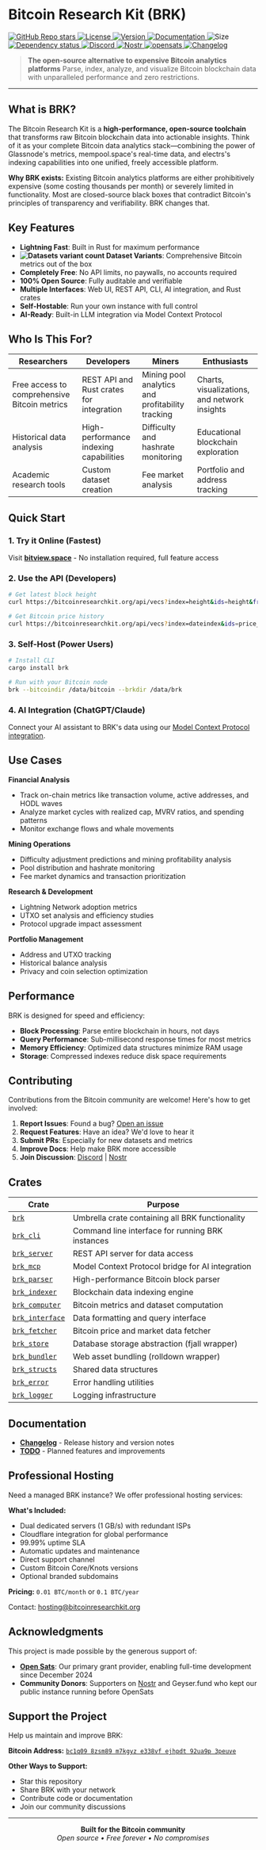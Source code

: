 # Bitcoin Research Kit (BRK)

<p align="left">
  <a href="https://github.com/bitcoinresearchkit/brk">
    <img alt="GitHub Repo stars" src="https://img.shields.io/github/stars/bitcoinresearchkit/brk?style=social">
  </a>
  <a href="https://github.com/bitcoinresearchkit/brk/blob/main/LICENSE.md">
    <img src="https://img.shields.io/crates/l/brk" alt="License" />
  </a>
  <a href="https://crates.io/crates/brk">
    <img src="https://img.shields.io/crates/v/brk" alt="Version" />
  </a>
  <a href="https://docs.rs/brk">
    <img src="https://img.shields.io/docsrs/brk" alt="Documentation" />
  </a>
  <img src="https://img.shields.io/crates/size/brk" alt="Size" />
  <a href="https://deps.rs/crate/brk">
    <img src="https://deps.rs/crate/brk/latest/status.svg" alt="Dependency status">
  </a>
  <a href="https://discord.gg/WACpShCB7M">
    <img src="https://img.shields.io/discord/1350431684562124850?label=discord" alt="Discord" />
  </a>
  <a href="https://primal.net/p/nprofile1qqsfw5dacngjlahye34krvgz7u0yghhjgk7gxzl5ptm9v6n2y3sn03sqxu2e6">
    <img src="https://img.shields.io/badge/nostr-purple?link=https%3A%2F%2Fprimal.net%2Fp%2Fnprofile1qqsfw5dacngjlahye34krvgz7u0yghhjgk7gxzl5ptm9v6n2y3sn03sqxu2e6" alt="Nostr" />
  </a>
  <a href="https://opensats.org">
    <img src="https://img.shields.io/badge/%3E__-opensats-rgb(249,115,22)" alt="opensats" />
  </a>
  <a href="https://github.com/bitcoinresearchkit/brk/blob/main/docs/CHANGELOG.md">
    <img src="https://img.shields.io/badge/changelog-docs-blue" alt="Changelog" />
  </a>
</p>

> **The open-source alternative to expensive Bitcoin analytics platforms**
> Parse, index, analyze, and visualize Bitcoin blockchain data with unparalleled performance and zero restrictions.

---

## What is BRK?

The Bitcoin Research Kit is a **high-performance, open-source toolchain** that transforms raw Bitcoin blockchain data into actionable insights. Think of it as your complete Bitcoin data analytics stack—combining the power of Glassnode's metrics, mempool.space's real-time data, and electrs's indexing capabilities into one unified, freely accessible platform.

**Why BRK exists:** Existing Bitcoin analytics platforms are either prohibitively expensive (some costing thousands per month) or severely limited in functionality. Most are closed-source black boxes that contradict Bitcoin's principles of transparency and verifiability. BRK changes that.

## Key Features

- **Lightning Fast**: Built in Rust for maximum performance
- **![Datasets variant count](https://img.shields.io/badge/dynamic/json?url=https%3A%2F%2Fbitcoinresearchkit.org%2Fapi%2Fvecs%2Fvec-count&query=%24&style=flat&label=%20&color=white) Dataset Variants**: Comprehensive Bitcoin metrics out of the box
- **Completely Free**: No API limits, no paywalls, no accounts required
- **100% Open Source**: Fully auditable and verifiable
- **Multiple Interfaces**: Web UI, REST API, CLI, AI integration, and Rust crates
- **Self-Hostable**: Run your own instance with full control
- **AI-Ready**: Built-in LLM integration via Model Context Protocol

## Who Is This For?

| **Researchers**                              | **Developers**                           | **Miners**                                       | **Enthusiasts**                              |
| -------------------------------------------- | ---------------------------------------- | ------------------------------------------------ | -------------------------------------------- |
| Free access to comprehensive Bitcoin metrics | REST API and Rust crates for integration | Mining pool analytics and profitability tracking | Charts, visualizations, and network insights |
| Historical data analysis                     | High-performance indexing capabilities   | Difficulty and hashrate monitoring               | Educational blockchain exploration           |
| Academic research tools                      | Custom dataset creation                  | Fee market analysis                              | Portfolio and address tracking               |

## Quick Start

### 1. **Try it Online** (Fastest)

Visit **[bitview.space](https://bitview.space)** - No installation required, full feature access

### 2. **Use the API** (Developers)

```bash
# Get latest block height
curl https://bitcoinresearchkit.org/api/vecs?index=height&ids=height&from=-1

# Get Bitcoin price history
curl https://bitcoinresearchkit.org/api/vecs?index=dateindex&ids=price_usd&from=-30&count=30
```

### 3. **Self-Host** (Power Users)

```bash
# Install CLI
cargo install brk

# Run with your Bitcoin node
brk --bitcoindir /data/bitcoin --brkdir /data/brk
```

### 4. **AI Integration** (ChatGPT/Claude)

Connect your AI assistant to BRK's data using our [Model Context Protocol integration](https://github.com/bitcoinresearchkit/brk/blob/main/crates/brk_mcp/README.md).

## Use Cases

**Financial Analysis**

- Track on-chain metrics like transaction volume, active addresses, and HODL waves
- Analyze market cycles with realized cap, MVRV ratios, and spending patterns
- Monitor exchange flows and whale movements

**Mining Operations**

- Difficulty adjustment predictions and mining profitability analysis
- Pool distribution and hashrate monitoring
- Fee market dynamics and transaction prioritization

**Research & Development**

- Lightning Network adoption metrics
- UTXO set analysis and efficiency studies
- Protocol upgrade impact assessment

**Portfolio Management**

- Address and UTXO tracking
- Historical balance analysis
- Privacy and coin selection optimization

## Performance

BRK is designed for speed and efficiency:

- **Block Processing**: Parse entire blockchain in hours, not days
- **Query Performance**: Sub-millisecond response times for most metrics
- **Memory Efficiency**: Optimized data structures minimize RAM usage
- **Storage**: Compressed indexes reduce disk space requirements

## Contributing

Contributions from the Bitcoin community are welcome! Here's how to get involved:

1. **Report Issues**: Found a bug? [Open an issue](https://github.com/bitcoinresearchkit/brk/issues)
2. **Request Features**: Have an idea? We'd love to hear it
3. **Submit PRs**: Especially for new datasets and metrics
4. **Improve Docs**: Help make BRK more accessible
5. **Join Discussion**: [Discord](https://discord.gg/WACpShCB7M) | [Nostr](https://primal.net/p/nprofile1qqsfw5dacngjlahye34krvgz7u0yghhjgk7gxzl5ptm9v6n2y3sn03sqxu2e6)

## Crates

| Crate                                                     | Purpose                                          |
| --------------------------------------------------------- | ------------------------------------------------ |
| [`brk`](https://crates.io/crates/brk)                     | Umbrella crate containing all BRK functionality  |
| [`brk_cli`](https://crates.io/crates/brk_cli)             | Command line interface for running BRK instances |
| [`brk_server`](https://crates.io/crates/brk_server)       | REST API server for data access                  |
| [`brk_mcp`](https://crates.io/crates/brk_mcp)             | Model Context Protocol bridge for AI integration |
| [`brk_parser`](https://crates.io/crates/brk_parser)       | High-performance Bitcoin block parser            |
| [`brk_indexer`](https://crates.io/crates/brk_indexer)     | Blockchain data indexing engine                  |
| [`brk_computer`](https://crates.io/crates/brk_computer)   | Bitcoin metrics and dataset computation          |
| [`brk_interface`](https://crates.io/crates/brk_interface) | Data formatting and query interface              |
| [`brk_fetcher`](https://crates.io/crates/brk_fetcher)     | Bitcoin price and market data fetcher            |
| [`brk_store`](https://crates.io/crates/brk_store)         | Database storage abstraction (fjall wrapper)     |
| [`brk_bundler`](https://crates.io/crates/brk_bundler)     | Web asset bundling (rolldown wrapper)            |
| [`brk_structs`](https://crates.io/crates/brk_structs)     | Shared data structures                           |
| [`brk_error`](https://crates.io/crates/brk_error)         | Error handling utilities                         |
| [`brk_logger`](https://crates.io/crates/brk_logger)       | Logging infrastructure                           |

## Documentation

- **[Changelog](https://github.com/bitcoinresearchkit/brk/blob/main/docs/CHANGELOG.md)** - Release history and version notes
- **[TODO](https://github.com/bitcoinresearchkit/brk/blob/main/docs/TODO.md)** - Planned features and improvements

## Professional Hosting

Need a managed BRK instance? We offer professional hosting services:

**What's Included:**

- Dual dedicated servers (1 GB/s) with redundant ISPs
- Cloudflare integration for global performance
- 99.99% uptime SLA
- Automatic updates and maintenance
- Direct support channel
- Custom Bitcoin Core/Knots versions
- Optional branded subdomains

**Pricing:** `0.01 BTC/month` or `0.1 BTC/year`

Contact: [hosting@bitcoinresearchkit.org](mailto:hosting@bitcoinresearchkit.org)

## Acknowledgments

This project is made possible by the generous support of:

- **[Open Sats](https://opensats.org/)**: Our primary grant provider, enabling full-time development since December 2024
- **Community Donors**: Supporters on [Nostr](https://primal.net/p/npub1jagmm3x39lmwfnrtvxcs9ac7g300y3dusv9lgzhk2e4x5frpxlrqa73v44) and Geyser.fund who kept our public instance running before OpenSats

## Support the Project

Help us maintain and improve BRK:

**Bitcoin Address:**
[`bc1q09 8zsm89 m7kgyz e338vf ejhpdt 92ua9p 3peuve`](bitcoin:bc1q098zsm89m7kgyze338vfejhpdt92ua9p3peuve)

**Other Ways to Support:**

- Star this repository
- Share BRK with your network
- Contribute code or documentation
- Join our community discussions

---

<p align="center">
  <strong>Built for the Bitcoin community</strong><br>
  <em>Open source • Free forever • No compromises</em>
</p>
